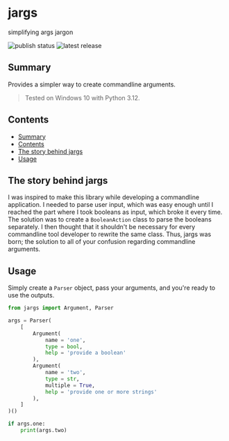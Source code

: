 <!-- omit from toc -->
# jargs

simplifying args jargon

![[publish status](https://github.com/silvncr/jargs/actions/workflows/python-publish.yml)](https://img.shields.io/github/actions/workflow/status/silvncr/jargs/python-publish.yml)
![[latest release](https://github.com/silvncr/jargs/releases/latest)](https://img.shields.io/github/v/release/silvncr/jargs)

## Summary

Provides a simpler way to create commandline arguments.

> Tested on Windows 10 with Python 3.12.

## Contents

- [Summary](#summary)
- [Contents](#contents)
- [The story behind jargs](#the-story-behind-jargs)
- [Usage](#usage)

## The story behind jargs

I was inspired to make this library while developing a commandline application. I needed to parse user input, which was easy enough until I reached the part where I took booleans as input, which broke it every time. The solution was to create a `BooleanAction` class to parse the booleans separately. I then thought that it shouldn't be necessary for every commandline tool developer to rewrite the same class. Thus, jargs was born; the solution to all of your confusion regarding commandline arguments.

## Usage

Simply create a `Parser` object, pass your arguments, and you're ready to use the outputs.

```py
from jargs import Argument, Parser

args = Parser(
    [
        Argument(
            name = 'one',
            type = bool,
            help = 'provide a boolean'
        ),
        Argument(
            name = 'two',
            type = str,
            multiple = True,
            help = 'provide one or more strings'
        ),
    ]
)()

if args.one:
    print(args.two)
```
